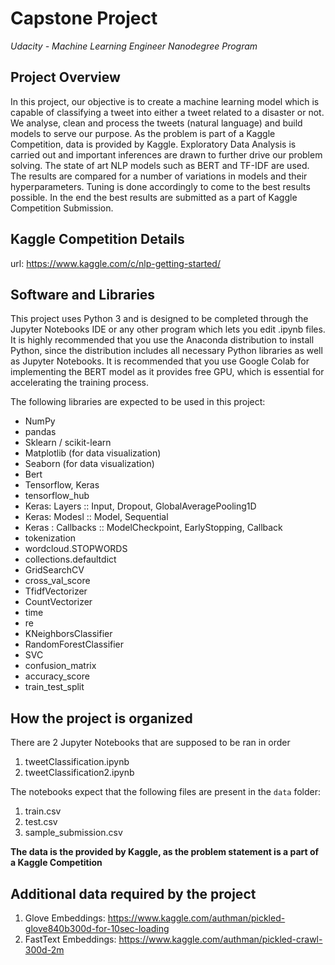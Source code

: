 # Capstone Project
*Udacity - Machine Learning Engineer Nanodegree Program*

## Project Overview

In this project, our objective is to create a machine learning model which is capable of classifying a tweet into either a tweet related to a disaster or not. We analyse, clean and process the tweets (natural language) and build models to serve our purpose. As the problem is part of a Kaggle Competition, data is provided by Kaggle. Exploratory Data Analysis is carried out and important inferences are drawn to further drive our problem solving. The state of art NLP models such as BERT and TF-IDF are used. The results are compared for a number of variations in models and their hyperparameters. Tuning is done accordingly to come to the best results possible. In the end the best results are submitted as a part of Kaggle Competition Submission.

## Kaggle Competition Details
url: https://www.kaggle.com/c/nlp-getting-started/

## Software and Libraries

This project uses Python 3 and is designed to be completed through the Jupyter Notebooks IDE or any other program which lets you edit .ipynb files.
It is highly recommended  that you use the Anaconda distribution to install Python, since the distribution includes all necessary Python libraries
as well as Jupyter Notebooks.
It is recommended that you use Google Colab for implementing the BERT model as it provides free GPU, which is essential for accelerating the training process.

The following libraries are expected to be used in this project:

* NumPy
* pandas
* Sklearn / scikit-learn
* Matplotlib (for data visualization)
* Seaborn (for data visualization)
* Bert
* Tensorflow, Keras
* tensorflow_hub
* Keras: Layers :: Input, Dropout, GlobalAveragePooling1D
* Keras: Modesl :: Model, Sequential
* Keras : Callbacks :: ModelCheckpoint, EarlyStopping, Callback
* tokenization
* wordcloud.STOPWORDS
* collections.defaultdict
* GridSearchCV
* cross_val_score
* TfidfVectorizer
* CountVectorizer
* time
* re
* KNeighborsClassifier
* RandomForestClassifier
* SVC
* confusion_matrix
* accuracy_score
* train_test_split


## How the project is organized

There are 2 Jupyter Notebooks that are supposed to be ran in order

1. tweetClassification.ipynb
2. tweetClassification2.ipynb

The notebooks expect that the following files are present in the `data` folder:
1. train.csv
2. test.csv
3. sample_submission.csv

**The data is the provided by Kaggle, as the problem statement is a part of a Kaggle Competition**

## Additional data required by the project
1. Glove Embeddings: https://www.kaggle.com/authman/pickled-glove840b300d-for-10sec-loading
2. FastText Embeddings: https://www.kaggle.com/authman/pickled-crawl-300d-2m

